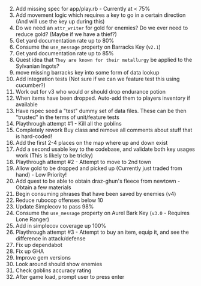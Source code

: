 2) Add missing spec for app/play.rb - Currently at < 75%
3) Add movement logic which requires a key to go in a certain direction (And will use the key up during this)
4) Do we need an `attr_writer` for gold for enemies? Do we ever need to reduce gold? (Maybe if we have a thief?)
5) Get yard documentation rate up to 80%
6) Consume the `use_message` property on Barracks Key (`v2.1`)
7) Get yard documentation rate up to 85%
8) Quest idea that `They are known for their metallurgy` be applied to the Sylvanian Ingots?
9) move missing barracks key into some form of data lookup
10) Add integration tests (Not sure if we can we feature test this using cucumber?)
11) Work out for v3 who would or should drop endurance potion
12) When items have been dropped. Auto-add them to players inventory if available
13) Have rspec seed a "test" dummy set of data files. These can be then "trusted" in the terms of
unit/feature tests
14) Playthrough attempt #1 - Kill all the goblins
15) Completely rework Buy class and remove all comments about stuff that is hard-coded!
16) Add the first 2-4 places on the map where up and down exist
17) Add a second usable key to the codebase, and validate both key usages work (This is likely to be tricky)
18) Playthrough attempt #2 - Attempt to move to 2nd town
19) Allow gold to be dropped and picked up (Currently just traded from hand) - Low Priority!
20) Add quest to be able to obtain draz-ghun's fleece from newtown - Obtain a few materials
21) Begin consuming phrases that have been saved by enemies (v4)
22) Reduce rubocop offenses below 10
23) Update Simplecov to pass 98%
24) Consume the `use_message` property on Aurel Bark Key (`v3.0` - Requires Lone Ranger)
25) Add in simplecov coverage up 100%
26) Playthrough attempt #3 - Attempt to buy an item, equip it, and see the difference in attack/defense
27) Fix up dependabot
28) Fix up GHA
29) Improve gem versions
30) Look around should show enemies
31) Check goblins accuracy rating
32) After game load, prompt user to press enter
